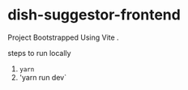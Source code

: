 # dish-suggestor-frontend

Project Bootstrapped Using Vite .

steps to run locally
1. `yarn`
2. 'yarn run dev`

